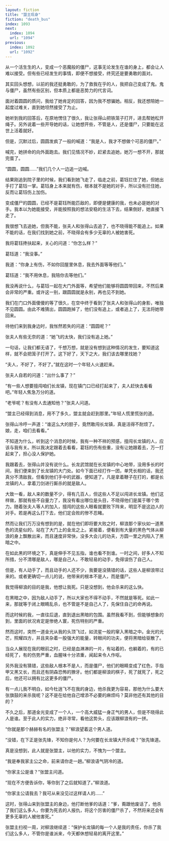 ```yaml
---
layout: fiction
title: "盟主现身"
fiction: "death_bus"
index: 1093
next:
  index: 1094
  url: "1094"
previous:
  index: 1092
  url: "1092"
---
```

从一个活生生的人，变成一个恶魔般的僵尸，这事无论发生在谁的身上，都会让人难以接受。但有些已经发生的事情，即便不想接受，终究还是要勇敢的面对。

其实回头想想，以前的我还挺勇敢的，为了救我在乎的人，我把自己变成了鬼。鬼与僵尸，虽然有些区别，但本质上都是恶势力的代言词。

面对着圆圆的质问，我给了她肯定的回答，因为我不想骗她。相反，我还想陪她一起度过难关，直到她坦然接受了为止。

她听到我的回答后，在原地愣住了很久，我让张得山把铁笼子打开，进去帮她松开绳子。另外说着一些开导她的话，让她想开些，不管是人，还是僵尸，只要能在这世上活着就好。

但是，沉默过后，圆圆发疯了一般的喊道：“我是人，我才不想做个可恶的僵尸。”

喊完，她拼命的向外面跑去。我们见情况不妙，赶紧去追她，她万一想不开，那就完蛋了。

“圆圆，圆圆……”我们几个人一边追一边喊。

结果刚追到院子里的时候，我们看到她飞走了，临走之前，葛钰拦住了她，但她出手打了葛钰一掌。葛钰身上本来就有伤，根本就不是她的对手，所以没有拦住她，反而让葛钰伤上加伤。

变成僵尸的圆圆，已经不是葛钰所能匹敌的，即便是健康的我，也未必是她的对手。我本以为她能接受，并能按照我的想法安稳的生活下去，结果倒好，她直接飞走了。

我很想飞去追她，但我不能，张夫人和张得山去追了，也不晓得能不能追上。如果不能的话，在我们找到她之前，不晓得会有多少无辜的人被她害死。

我将葛钰搀扶起来，关心的问道：“你怎么样？”

葛钰道：“我没事。”

我道：“你身上有伤，不如你回屋里休息，我去外面等等他们。”

葛钰道：“我不用休息，我陪你去等他们。”

我没再说什么，与葛钰一起在大门外面等，希望他们能够将圆圆带回来，不然后果会非常的严重。或许这一别，跟圆圆就是永别，再也见不到她。

我们在门口外面傻傻的等了很久，在空中终于看到了张夫人和张得山的身影，唯独不见圆圆。由此不难猜出，圆圆跑掉了，他们没有追上，或者追上了，无法将她带回来。

待他们来到我身边时，我怅然若失的问道：“圆圆呢？”

张夫人有些无奈的道：“她飞的太快，我们没有追上她。”

一句话，让我们都无语了，千想万想，就是没有想到这种情况的发生，要知道这样，就不会把笼子打开了。这下好了，天下之大，我们该去哪里找她？

“夫人，不好了，不好了。”就在这时一个年轻人火速赶来。

张夫人自若的问道：“出什么事了？”

“有一些人想要擅闯咱们长龙镇，现在镇门口已经打起来了，夫人赶快去看看吧。”年轻人焦急万分的道。

“老爷呢？有没有人去通知他？”张夫人问道。

“盟主已经得到消息，用不了多久，盟主就会赶到那里。”年轻人慌里慌张的道。

张得山冷哼一声道：“谁这么大的胆子，竟然敢闯长龙镇，真是活得不耐烦了。娘，走，咱们去看看。”

不知道为什么，听到这个消息的时候，我有一种不祥的预感，擅闯长龙镇的人，应该与我有关。所以我决定跟着去看看，葛钰的伤有些重，没有让她跟着去，万一打起来了，担心没人保护她。

我跟着去，张得山并没有说什么。长龙武馆就在长龙镇的中心地带，没用多长的时间，我们便来到了长龙镇的大门处。如今下面已经打作一团，单凭长相的话，我还真分不清敌我，但看到他们手中的武器，便知道了。凡是拿着鞭子在打的，都是长龙镇的人，拿着刀剑进行厮杀的就是敌人。

大致一看，敌人来的数量不少，得有几百人，但这些人不足以闯进长龙镇。他们这样做，那就有些不自量力了，我没有看出哪位是头目，不晓得他们是属于哪个势力。随着张夫人等人的加入，擅闯的这些人眼看就要败下阵来，明显不是这边人的对手。若是再这么打下去，他们定会败的惨不忍睹。

然而让我们万万没有想到的是，就在他们即将要大败之时，柳浪那个家伙如一道黑色的流星似的，站在了大门上的金龙之上。紧接着，便看到有大量的黑色气体从柳浪的身上飘散出来，而且速度非常快，没多大会儿的功夫，方圆一里之内陷入了黑暗之中。

在如此黑的环境之下，真是伸手不见五指，谁也看不到谁。一时之间，好多人不知所措，分不清哪是敌人，哪是自己人，不敢轻易的动手，免得误伤了自己人。

但是，有人动手了，而且动手的人还不少，我要是没猜错的话，这些人是柳浪带过来的。或者更确切一点儿的说，他带来的根本不是人，而是僵尸。

我觉得柳浪的目的是我，他想让我死。只是没想到，他会杀来的这么快。

在黑暗之中，因为敌人动手了，所以大家也不得不动手，不然就是等死。如此一来，那就等于闭上眼睛乱杀，也不管是不是自己人了，先保住自己的命再说。

而这时候的我，一直往后退，直到退出黑暗的包围。虽然我看不到，但能够想象的到，里面的状况肯定是惨绝人寰，死伤特别的严重。

然而这时，突然一道金光从我的头顶飞过，如流星一般的窜入黑暗之中。金光的光芒，照耀四方，并且夹杂着一股强大的能量，转眼间的功夫，便将黑暗给驱散了。

当众人展现在我的眼前之时，已经是血淋淋的一片，有站着的，也躺着的，有的已经死了，有的伤势严重，血腥味十分浓重，闻起来令人作呕。

另外我没有猜错，这些敌人根本不是人，而是僵尸，他们的眼睛变成了红色，手指甲又黑又长，而且还有阴森恐怖的獠牙。他们都是柳浪的棋子，死了就死了，死之后，他还可以拥有比这更多的僵尸。

有一点儿我不明白，如今杜逍飞不在我的身边，他杀我更为容易，那他为什么要大张旗鼓的来杀我呢？这不是在给他自己增添不必要的麻烦吗？莫非他还有其他的目的？

不久之后，那道金光变成了一个人，一个高大威猛一身正气的男人，但是不晓得此人是谁。至于此人的实力，绝非寻常，看他这势头，应该跟柳浪有的一拼。

“你就是那个赫赫有名的张盟主？”柳浪望着这个男人道。

“没错，在下正是张先锋，不知你是何人？为何要在长龙镇大开杀戒？”张先锋道。

真是没想到，此人就是张盟主，以他的实力，不愧为一个盟主。

“我是奉我家主公之命，前来请你走一趟。”柳浪语气阴冷的道。

“你家主公是谁？”张盟主问道。

“现在不方便告诉你，等你到了之后就知道了。”柳浪道。

“你家主公请我去？我可从来没见过这样请人的……”

这时，张得山来到张盟主的身边，他打断他爹的话道：“爹，甭跟他废话了，他杀了我们这么多人，你要为死去的人报仇，将这个厉害的僵尸杀了，不然将来还会有更多无辜的人被他害死。”

张盟主扫视一周，对柳浪继续道：“保护长龙镇的每一个人是我的责任，你杀了我们这么多人，不管你是谁派来，今天都休想轻易的离开这里。”
